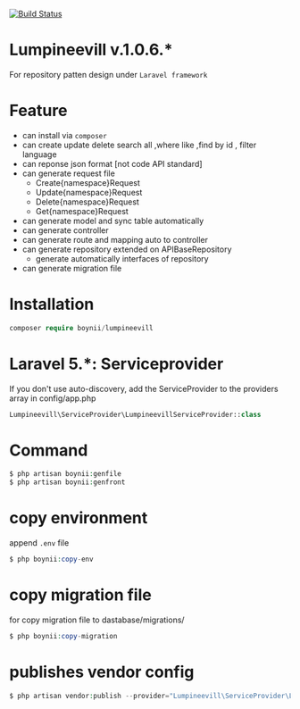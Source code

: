 [![Build Status](https://travis-ci.org/maxca/Lumpineevill.svg)](https://travis-ci.org/maxca/Lumpineevill)
# Lumpineevill v.1.0.6.*
For repository patten design under `Laravel framework`
# Feature 
- can install via `composer`
- can create update delete search all ,where like ,find by id , filter language 
- can reponse json format [not code API standard] 
- can generate request file 
	- Create{namespace}Request
	- Update{namespace}Request
	- Delete{namespace}Request
	- Get{namespace}Request
- can generate model and sync table automatically
- can generate controller 
- can generate route and mapping auto to controller
- can generate repository extended on APIBaseRepository
	- generate automatically interfaces of repository
- can generate migration file
# Installation 
```php
composer require boynii/lumpineevill 
```
# Laravel 5.*: Serviceprovider
If you don't use auto-discovery, add the ServiceProvider to the providers array in config/app.php
```php
Lumpineevill\ServiceProvider\LumpineevillServiceProvider::class
```
# Command
```php
$ php artisan boynii:genfile 
$ php artisan boynii:genfront
```
# copy environment
 append `.env` file 
```php
$ php boynii:copy-env  
```
# copy migration file
for copy migration file to dastabase/migrations/
```php
$ php boynii:copy-migration 
```
# publishes vendor config 
```php 
$ php artisan vendor:publish --provider="Lumpineevill\ServiceProvider\LumpineevillServiceProvider"
```
